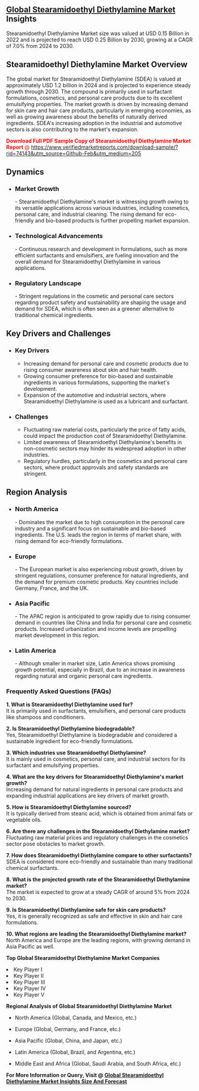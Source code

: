 <h2><a href="https://www.verifiedmarketreports.com/download-sample/?rid=74143&amp;utm_source=Github&amp;utm_medium=205" target="_blank">Global Stearamidoethyl Diethylamine Market</a> Insights</h2><p>Stearamidoethyl Diethylamine Market size was valued at USD 0.15 Billion in 2022 and is projected to reach USD 0.25 Billion by 2030, growing at a CAGR of 7.0% from 2024 to 2030.</p><p> <h2>Stearamidoethyl Diethylamine Market Overview</h2> <p>The global market for Stearamidoethyl Diethylamine (SDEA) is valued at approximately USD 1.2 billion in 2024 and is projected to experience steady growth through 2030. The compound is primarily used in surfactant formulations, cosmetics, and personal care products due to its excellent emulsifying properties. The market growth is driven by increasing demand for skin care and hair care products, particularly in emerging economies, as well as growing awareness about the benefits of naturally derived ingredients. SDEA's increasing adoption in the industrial and automotive sectors is also contributing to the market's expansion.</p> <p><p><span class=""><span style="color: #ff0000;"><strong>Download Full PDF Sample Copy of Stearamidoethyl Diethylamine Market Report</strong> @ </span><a href="https://www.verifiedmarketreports.com/download-sample/?rid=74143&amp;utm_source=Github-Feb&amp;utm_medium=205" target="_blank">https://www.verifiedmarketreports.com/download-sample/?rid=74143&amp;utm_source=Github-Feb&amp;utm_medium=205</a></span></p></p> <h2>Dynamics</h2> <ul> <li><h3>Market Growth</h3> - Stearamidoethyl Diethylamine's market is witnessing growth owing to its versatile applications across various industries, including cosmetics, personal care, and industrial cleaning. The rising demand for eco-friendly and bio-based products is further propelling market expansion.</li> <li><h3>Technological Advancements</h3> - Continuous research and development in formulations, such as more efficient surfactants and emulsifiers, are fueling innovation and the overall demand for Stearamidoethyl Diethylamine in various applications.</li> <li><h3>Regulatory Landscape</h3> - Stringent regulations in the cosmetic and personal care sectors regarding product safety and sustainability are shaping the usage and demand for SDEA, which is often seen as a greener alternative to traditional chemical ingredients.</li> </ul> <h2>Key Drivers and Challenges</h2> <ul> <li><h3>Key Drivers</h3> <ul> <li>Increasing demand for personal care and cosmetic products due to rising consumer awareness about skin and hair health.</li> <li>Growing consumer preference for bio-based and sustainable ingredients in various formulations, supporting the market's development.</li> <li>Expansion of the automotive and industrial sectors, where Stearamidoethyl Diethylamine is used as a lubricant and surfactant.</li> </ul> </li> <li><h3>Challenges</h3> <ul> <li>Fluctuating raw material costs, particularly the price of fatty acids, could impact the production cost of Stearamidoethyl Diethylamine.</li> <li>Limited awareness of Stearamidoethyl Diethylamine's benefits in non-cosmetic sectors may hinder its widespread adoption in other industries.</li> <li>Regulatory hurdles, particularly in the cosmetics and personal care sectors, where product approvals and safety standards are stringent.</li> </ul> </li> </ul> <h2>Region Analysis</h2> <ul> <li><h3>North America</h3> - Dominates the market due to high consumption in the personal care industry and a significant focus on sustainable and bio-based ingredients. The U.S. leads the region in terms of market share, with rising demand for eco-friendly formulations.</li> <li><h3>Europe</h3> - The European market is also experiencing robust growth, driven by stringent regulations, consumer preference for natural ingredients, and the demand for premium cosmetic products. Key countries include Germany, France, and the UK.</li> <li><h3>Asia Pacific</h3> - The APAC region is anticipated to grow rapidly due to rising consumer demand in countries like China and India for personal care and cosmetic products. Increased urbanization and income levels are propelling market development in this region.</li> <li><h3>Latin America</h3> - Although smaller in market size, Latin America shows promising growth potential, especially in Brazil, due to an increase in awareness regarding natural and organic personal care ingredients.</li> </ul> <h3>Frequently Asked Questions (FAQs)</h3> <p><strong>1. What is Stearamidoethyl Diethylamine used for?</strong><br> It is primarily used in surfactants, emulsifiers, and personal care products like shampoos and conditioners.</p> <p><strong>2. Is Stearamidoethyl Diethylamine biodegradable?</strong><br> Yes, Stearamidoethyl Diethylamine is biodegradable and considered a sustainable ingredient for eco-friendly formulations.</p> <p><strong>3. Which industries use Stearamidoethyl Diethylamine?</strong><br> It is mainly used in cosmetics, personal care, and industrial sectors for its surfactant and emulsifying properties.</p> <p><strong>4. What are the key drivers for Stearamidoethyl Diethylamine's market growth?</strong><br> Increasing demand for natural ingredients in personal care products and expanding industrial applications are key drivers of market growth.</p> <p><strong>5. How is Stearamidoethyl Diethylamine sourced?</strong><br> It is typically derived from stearic acid, which is obtained from animal fats or vegetable oils.</p> <p><strong>6. Are there any challenges in the Stearamidoethyl Diethylamine market?</strong><br> Fluctuating raw material prices and regulatory challenges in the cosmetics sector pose obstacles to market growth.</p> <p><strong>7. How does Stearamidoethyl Diethylamine compare to other surfactants?</strong><br> SDEA is considered more eco-friendly and sustainable than many traditional chemical surfactants.</p> <p><strong>8. What is the projected growth rate of the Stearamidoethyl Diethylamine market?</strong><br> The market is expected to grow at a steady CAGR of around 5% from 2024 to 2030.</p> <p><strong>9. Is Stearamidoethyl Diethylamine safe for skin care products?</strong><br> Yes, it is generally recognized as safe and effective in skin and hair care formulations.</p> <p><strong>10. What regions are leading the Stearamidoethyl Diethylamine market?</strong><br> North America and Europe are the leading regions, with growing demand in Asia Pacific as well.</p> </p><p><strong>Top Global Stearamidoethyl Diethylamine Market Companies</strong></p><div data-test-id=""><p><li>Key Player I</li><li> Key Player II</li><li> Key Player III</li><li> Key Player IV</li><li> Key Player V</li></p><div><strong>Regional Analysis of&nbsp;Global Stearamidoethyl Diethylamine Market</strong></div><ul><li dir="ltr"><p dir="ltr">North America&nbsp;(Global, Canada, and Mexico, etc.)</p></li><li dir="ltr"><p dir="ltr">Europe (Global, Germany, and France, etc.)</p></li><li dir="ltr"><p dir="ltr">Asia Pacific&nbsp;(Global, China, and Japan, etc.)</p></li><li dir="ltr"><p dir="ltr">Latin America&nbsp;(Global, Brazil, and Argentina, etc.)</p></li><li dir="ltr">Middle East and Africa&nbsp;(Global, Saudi Arabia, and South Africa, etc.)</li></ul><p><strong>For More Information or Query, Visit @&nbsp;</strong><strong><a href="https://www.verifiedmarketreports.com/product/stearamidoethyl-diethylamine-market-insights-2019-global-and-chinese-analysis-and-forecast-to-2024/?utm_source=Github&amp;utm_medium=205" target="_blank">Global Stearamidoethyl Diethylamine Market Insights Size And Forecast</a></strong></p></div>
